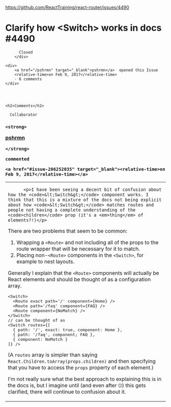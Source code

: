 <a href="https://github.com/ReactTraining/react-router/issues/4490">https://github.com/ReactTraining/react-router/issues/4490</a><div id="articleHeader"><h1>              Clarify how &lt;Switch&gt; works in docs            #4490    </h1></div>


  <div>
    <div>
        <div>
          
          Closed
        </div>
    
    <div>
        <a href="/pshrmn" target="_blank">pshrmn</a>  opened this Issue
        <relative-time>on Feb 9, 2017</relative-time>
        · 6 comments
    </div>
  



    <h2>Comments</h2>
    
      

      

        

          
            




            

  

    
<div>
  

    
    
      Collaborator
    



  <h3>

    <strong>
      

  <a href="/pshrmn" target="_blank">pshrmn</a>
  

    </strong>

    commented

    <a href="#issue-206252035" target="_blank"><relative-time>on Feb 9, 2017</relative-time></a>


  </h3>
</div>


    

      
<table>
  <tbody>
    <tr>
      <td>

          <p>I have been seeing a decent bit of confusion about how the <code>&lt;Switch&gt;</code> component works. I think that this is a mixture of the docs not being explicit about how <code>&lt;Switch&gt;</code> matches routes and people not having a complete understanding of the <code>children</code> prop (it's a <em>thing</em> of elements?!)</p>
<p>There are two problems that seem to be common:</p>
<ol>
<li>Wrapping a <code>&lt;Route&gt;</code> and not including all of the props to the route wrapper that will be necessary for it to match.</li>
<li>Placing non-<code>&lt;Route&gt;</code> components in the <code>&lt;Switch&gt;</code>, for example to nest layouts.</li>
</ol>
<p>Generally I explain that the <code>&lt;Route&gt;</code> components will actually be React elements and should be thought of as a configuration array.</p>
<div><pre>&lt;Switch&gt;
  &lt;Route exact path='/' component={Home} /&gt;
  &lt;Route path='/faq' component={FAQ} /&gt;
  &lt;Route component={NoMatch} /&gt;
&lt;/Switch&gt;
// can be thought of as
&lt;Switch routes={[
  { path: '/', exact: true, component: Home },
  { path: '/faq', component; FAQ },
  { component: NoMatch }
]} /&gt;</pre></div>
<p>(A <code>routes</code> array is simpler than saying <code>React.Children.toArray(props.children)</code> and then specifying that you have to access the <code>props</code> property of each element.)</p>
<p>I'm not really sure what the best approach to explaining this is in the docs is, but I imagine until (and even after <g-emoji>🙄</g-emoji>) this gets clarified, there will continue to confusion about it.</p>
      </td>
    </tr>
  </tbody>
</table>


        



    
